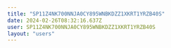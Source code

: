 ```yaml
---
title: "SP11Z4NK700NNJA0CY895WNBKDZZ1XKRT1YRZB40S"
date: 2024-02-26T08:32:16.637Z
user: SP11Z4NK700NNJA0CY895WNBKDZZ1XKRT1YRZB40S
layout: "users"
---
```

    